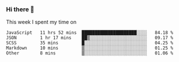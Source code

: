 ### Hi there 👋

<!--
**qiruohan/qiruohan** is a ✨ _special_ ✨ repository because its `README.md` (this file) appears on your GitHub profile.

Here are some ideas to get you started:

- 🔭 I’m currently working on ...
- 🌱 I’m currently learning ...
- 👯 I’m looking to collaborate on ...
- 🤔 I’m looking for help with ...
- 💬 Ask me about ...
- 📫 How to reach me: ...
- 😄 Pronouns: ...
- ⚡ Fun fact: ...
-->

This week I spent my time on 
<!--START_SECTION:waka-->
```text
JavaScript   11 hrs 52 mins  █████████████████████░░░░   84.18 % 
JSON         1 hr 17 mins    ██▒░░░░░░░░░░░░░░░░░░░░░░   09.17 % 
SCSS         35 mins         █░░░░░░░░░░░░░░░░░░░░░░░░   04.25 % 
Markdown     10 mins         ▒░░░░░░░░░░░░░░░░░░░░░░░░   01.25 % 
Other        8 mins          ▒░░░░░░░░░░░░░░░░░░░░░░░░   01.06 % 
```
<!--END_SECTION:waka-->
